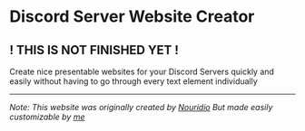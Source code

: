 # Discord Server Website Creator

## ! THIS IS NOT FINISHED YET !

Create nice presentable websites for your Discord Servers quickly and easily without having to go through
every text element individually

---
*Note: This website was originally created by [Nouridio](https://nouridio.com/) 
But made easily customizable by [me](https://da-xn.com)*
